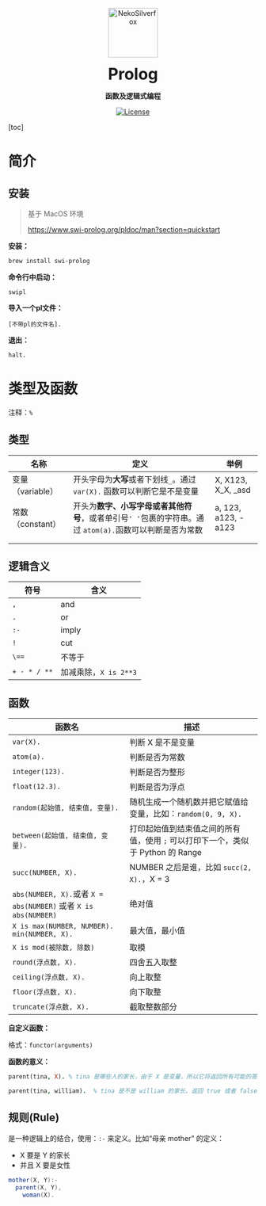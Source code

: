 <div align="center">
<p>
 <img width="100px" src="https://raw.githubusercontent.com/NekoSilverFox/NekoSilverfox/403ab045b7d9adeaaf8186c451af7243f5d8f46d/icons/silverfox.svg" align="center" alt="NekoSilverfox" />
 <p align="center"><b><font size=6>Prolog</font></b></p>
 <p align="center"><b>函数及逻辑式编程</b></p>
</p>



[![License](https://img.shields.io/badge/license-MIT-brightgreen)](LICENSE)



<div align="left">
<!-- 顶部至此截止 -->




[toc]



# 简介

## 安装

>  基于 MacOS 环境
>
> https://www.swi-prolog.org/pldoc/man?section=quickstart

**安装：**

```bash
brew install swi-prolog
```



**命令行中启动：**

```
swipl
```



**导入一个pl文件：**

```
[不带pl的文件名].
```





**退出：**

```
halt.
```





# 类型及函数

注释：`%`

## 类型

| 名称             | 定义                                                         | 举例                |
| ---------------- | ------------------------------------------------------------ | ------------------- |
| 变量（variable） | 开头字母为**大写**或者下划线`_`。通过 `var(X).` 函数可以判断它是不是变量 | X, X123, X_X, _asd  |
| 常数（constant） | 开头为**数字、小写字母或者其他符号**，或者单引号`' '`包裹的字符串。通过 `atom(a).`函数可以判断是否为常数 | a, 123, a123, -a123 |
|                  |                                                              |                     |
|                  |                                                              |                     |

## 逻辑含义

| 符号         | 含义                  |
| ------------ | --------------------- |
| `,`          | and                   |
| `.`          | or                    |
| `:-`         | imply                 |
| `!`          | cut                   |
| `\==`        | 不等于                |
| `+ - * / **` | 加减乘除，`X is 2**3` |



## 函数

| 函数名                                                       | 描述                                                         |
| ------------------------------------------------------------ | ------------------------------------------------------------ |
| `var(X).`                                                    | 判断 X 是不是变量                                            |
| `atom(a).`                                                   | 判断是否为常数                                               |
| `integer(123).`                                              | 判断是否为整形                                               |
| `float(12.3).`                                               | 判断是否为浮点                                               |
| `random(起始值, 结束值, 变量).`                              | 随机生成一个随机数并把它赋值给变量，比如：`random(0, 9, X).` |
| `between(起始值, 结束值, 变量).`                             | 打印起始值到结束值之间的所有值，使用 `;` 可以打印下一个，类似于 Python 的 Range |
| `succ(NUMBER, X).`                                           | NUMBER 之后是谁，比如 `succ(2, X).`，X = 3                   |
| `abs(NUMBER, X).`或者 `X = abs(NUMBER)` 或者 `X is abs(NUMBER)` | 绝对值                                                       |
| `X is max(NUMBER, NUMBER).` `min(NUMBER, X).`                | 最大值，最小值                                               |
| `X is mod(被除数, 除数)`                                     | 取模                                                         |
| `round(浮点数, X).`                                          | 四舍五入取整                                                 |
| `ceiling(浮点数, X).`                                        | 向上取整                                                     |
| `floor(浮点数, X).`                                          | 向下取整                                                     |
| `truncate(浮点数, X).`                                       | 截取整数部分                                                 |



**自定义函数：**

格式：`functor(arguments)`



**函数的意义：**

```prolog
parent(tina, X). % tina 是哪些人的家长，由于 X 是变量，所以它将返回所有可能的答案

parent(tina, william).  % tina 是不是 william 的家长。返回 true 或者 false
```





## 规则(Rule)

是一种逻辑上的结合，使用：`:-` 来定义。比如“母亲 mother” 的定义：

- X 要是 Y 的家长
- 并且 X 要是女性

```java
mother(X, Y):-
  parent(X, Y),
	woman(X).
```

